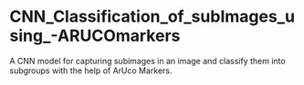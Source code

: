 # CNN_Classification_of_subImages_using_-ARUCOmarkers
A CNN model for capturing subimages in an image and classify them into subgroups with the help of ArUco Markers.
